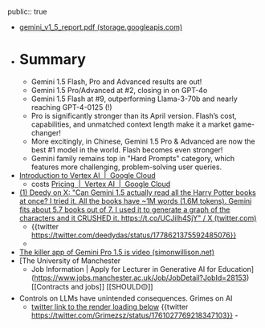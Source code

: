 public:: true

- [gemini_v1_5_report.pdf (storage.googleapis.com)](https://storage.googleapis.com/deepmind-media/gemini/gemini_v1_5_report.pdf)
- # Summary
	- Gemini 1.5 Flash, Pro and Advanced results are out!
	- Gemini 1.5 Pro/Advanced at #2, closing in on GPT-4o
	- Gemini 1.5 Flash at #9, outperforming Llama-3-70b and nearly reaching GPT-4-0125 (!)
	- Pro is significantly stronger than its April version. Flash’s cost, capabilities, and unmatched context length make it a market game-changer!
	- More excitingly, in Chinese, Gemini 1.5 Pro & Advanced are now the best #1 model in the world. Flash becomes even stronger!
	- Gemini family remains top in "Hard Prompts" category, which features more challenging, problem-solving user queries.
- [Introduction to Vertex AI  |  Google Cloud](https://cloud.google.com/vertex-ai/docs/start/introduction-unified-platform)
	- costs [Pricing  |  Vertex AI  |  Google Cloud](https://cloud.google.com/vertex-ai/pricing#costs)
- [(1) Deedy on X: "Can Gemini 1.5 actually read all the Harry Potter books at once? I tried it. All the books have ~1M words (1.6M tokens). Gemini fits about 5.7 books out of 7. I used it to generate a graph of the characters and it CRUSHED it. https://t.co/UCJiIh4SjY" / X (twitter.com)](https://twitter.com/deedydas/status/1778621375592485076)
	- {{twitter https://twitter.com/deedydas/status/1778621375592485076}}
	-
- [The killer app of Gemini Pro 1.5 is video (simonwillison.net)](https://simonwillison.net/2024/Feb/21/gemini-pro-video/)
- [The University of Manchester
	- Job Information | Apply for Lecturer in Generative AI for Education](https://www.jobs.manchester.ac.uk/Job/JobDetail?JobId=28153) [[Contracts and jobs]] [[SHOULD🟡]]
- Controls on LLMs have unintended consequences. Grimes on AI
	- [twitter link to the render loading below](https://twitter.com/Grimezsz/status/1761027769218347103)
	  {{twitter https://twitter.com/Grimezsz/status/1761027769218347103}} -